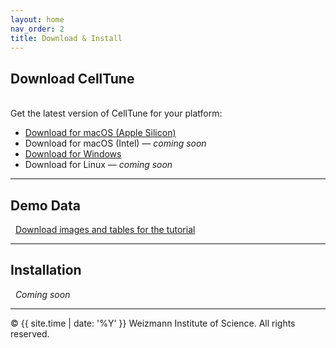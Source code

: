 ```yaml
---
layout: home
nav_order: 2
title: Download & Install
---
```


## Download CellTune
&nbsp;  
Get the latest version of CellTune for your platform:

- [Download for macOS (Apple Silicon)](https://www.dropbox.com/scl/fi/x6x4se1fnelgvlm4aiw86/CellTune.dmg?rlkey=jb2fwje70ebfxsbjnf2ct9hcl&dl=1)
- Download for macOS (Intel) — *coming soon*
- [Download for Windows](https://www.dropbox.com/scl/fi/1bloi4q2tzftk8nbtmrrd/CellTuneSetup.exe?rlkey=ae02io9lykjkft8et51akm8b7&dl=0)
- Download for Linux — *coming soon*


---

## Demo Data
&nbsp;
[Download images and tables for the tutorial](https://www.dropbox.com/scl/fi/6vwczpv1n5jryf6oibpaf/GVHD_Apr0925_Workshop.zip?rlkey=qgt9capghs4mizp3pfm4mwj1e&dl=1)

---

## Installation
&nbsp;
*Coming soon*

---
© {{ site.time | date: '%Y' }} Weizmann Institute of Science. All rights reserved.
